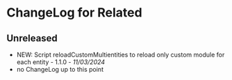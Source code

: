 # ChangeLog for Related

## Unreleased

- NEW: Script reloadCustomMultientities to reload only custom module for each entity - 1.1.0 - *11/03/2024*
- no ChangeLog up to this point
